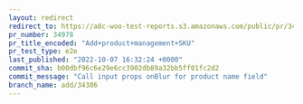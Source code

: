 ```yaml
---
layout: redirect
redirect_to: https://a8c-woo-test-reports.s3.amazonaws.com/public/pr/34978/e2e/index.html
pr_number: 34978
pr_title_encoded: "Add+product+management+SKU"
pr_test_type: e2e
last_published: "2022-10-07 16:32:24 +0000"
commit_sha: b00dbf96c6e29e6cc3902db89a32bb5ff01fc2d2
commit_message: "Call input props onBlur for product name field"
branch_name: add/34386
---
```

